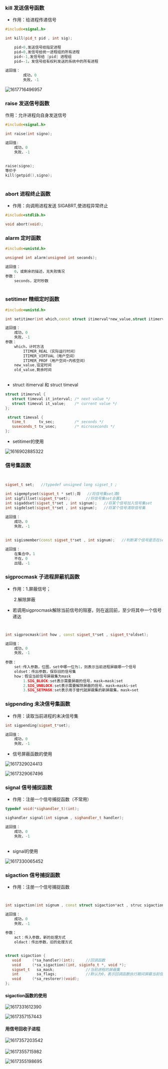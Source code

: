 ### kill	发送信号函数

- 作用：给进程传递信号

```c++
#include<signal.h>

int kill(pid_t pid , int sig);

	pid>0,发送信号给指定进程
	pid=0,发信号给统一进程组的所有进程
    pid<-1,发信号给 |pid| 进程组
    pid=-1，发信号给有权利发送的系统中的所有进程
        
返回值：
        成功，0
        失败，-1
```



![1617716496957](.Image/1617716496957.png)



### raise	发送信号函数

作用：允许进程向自身发送信号

```c++
#include<signal.h>

int raise(int signo);

返回值:
	成功，0
    失败，-1
     
        
raise(signo);
等价于
kill(getpid(),signo);
    
```





### abort	进程终止函数

- 作用：向调用进程发送 SIGABRT,使进程异常终止

```c++
#include<stdlib.h>

void abort(void);
```



### alarm	定时函数

```c++
#include<unistd.h>

unsigned int alarm(unsigned int seconds);

返回值：
    0，或剩余的描述，无失败情况
参数：
    seconds，定时秒数
    
```





### setitimer	精细定时函数

```c++
#include<unistd.h>

int setitimer(int which,const struct itimerval*new_value,struct itimerval*old_value);

返回值：
    成功，0
    失败，-1
参数：
    which，计时方法
    	ITIMER_REAL（实际运行时间）
    	ITIMER_VIRTUAL（用户空间）
    	ITIMER_PROF（用户空间+内核空间）
    new_value,设定时间
    old_value,剩余时间
   
```

- struct itimerval   和 struct  timeval

```c++
struct itimerval {
   struct timeval it_interval; /* next value */
   struct timeval it_value;    /* current value */
};

 struct timeval {
   time_t      tv_sec;         /* seconds */
   suseconds_t tv_usec;        /* microseconds */
};

```



- setitimer的使用

![1616902885322](.Image/1616902885322.png)





### 信号集函数

```c++


sigset_t set;	//typedef unsigned long sigset_t ;

int sigemptyset(sigset_t * set);将	//将信号集set清0
int sigfillset(sigset_t*set);		//将信号集set全置1
int sigaddset(sigset_t*set , int signum);	//将某个信号加入信号集set
int sigdelset(sigset_t*set , int signum);	//将某个信号清除信号集

返回值：
    成功，0
    失败，-1
    
    
int sigismember(const sigset_t*set , int signum);	//判断某个信号是否在set中

返回值：
    在集合中，1
    不在，0
    出错，-1
```





### sigprocmask	子进程屏蔽机函数

- 作用：1.屏蔽信号；

  ​			2.解除屏蔽

- 若调用sigprocmask解除当前信号的阻塞，则在返回前，至少将其中一个信号递达

```c++


int sigprocmask(int how , const sigset_t*set , sigset_t*oldset);

返回值：
    成功，0
    失败，-1
    
参数：
    set:传入参数，位图，set中哪一位为1，则表示当前进程屏蔽哪一个信号
	oldset：传出参数，保存旧的信号集
	how：假设当前信号屏蔽集为mask
        1.SIG_BLOCK:set表示需要屏蔽的信号，mask=mask|set
		2.SIG_UNBLOCK:set表示需要解除屏蔽的信号，mask=mask&~set
		3.SIG_SETMASK:set表示用于替代就屏蔽集的新屏蔽集，mask=set
```





### sigpending	未决信号集函数

- 作用：读取当前进程的未决信号集

```c++
int sigpending(sigset_t*set);

返回值：
    成功，0
    失败，-1
```











- 信号屏蔽函数的使用

![1617329024413](.Image/1617329024413.png)

![1617329067496](.Image/1617329067496.png)



### signal	信号捕捉函数

- 作用：注册一个信号捕捉函数（不常用）

```c++
typedef void(*sighandler_t)(int);

sighandler signal(int signum , sighandler_t handler);

返回值：
    成功，0
    失败，-1
       
```



- signal的使用

![1617330065452](.Image/1617330065452.png)





### sigaction	信号捕捉函数

- 作用：注册一个信号捕捉函数

```c++


int sigaction(int signum , const struct sigaction*act , struc sigaction*oldact);

返回值：
    成功，0
    失败，-1
    
参数：
    act：传入参数，新的处理方式
    oldact：传出参数，旧的处理方式


struct sigaction {
   void     (*sa_handler)(int);		//回调函数
   void     (*sa_sigaction)(int, siginfo_t *, void *);
   sigset_t   sa_mask;				//当前进程的屏蔽集
   int        sa_flags;				//默认为0，表示回调函数执行期间屏蔽当前信号
   void     (*sa_restorer)(void);
};

```



#### sigaction函数的使用

![1617331612390](.Image/1617331612390.png)



![1617357157443](.Image/1617357157443.png)







#### 用信号回收子进程

![1617357203542](.Image/1617357203542.png)

#### 

![1617355715982](.Image/1617355715982.png)

![1617355198695](.Image/1617355198695.png)









